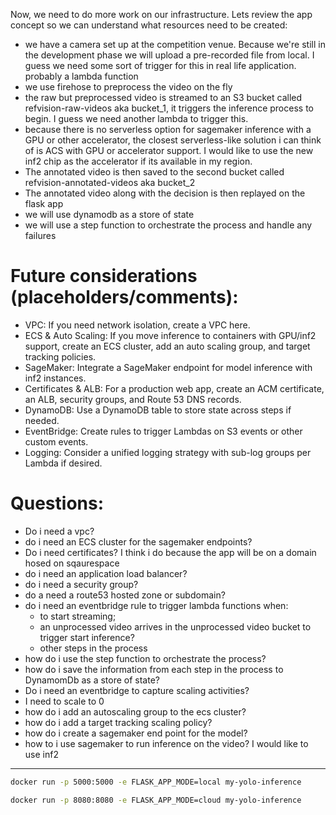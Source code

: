 Now, we need to do more work on our infrastructure. Lets review the app concept so we can understand what resources need to be created:

- we have a camera set up at the competition venue. Because we're still in the development phase we will upload a pre-recorded file from local. I guess we need some sort of trigger for this in real life application. probably a lambda function
- we use firehose to preprocess the video on the fly
- the raw but preprocessed video is streamed to an S3 bucket called refvision-raw-videos aka bucket_1, it triggers the inference process to begin. I guess we need another lambda to trigger this.
- because there is no serverless option for sagemaker inference with a GPU or other accelerator, the closest serverless-like solution i can think of is ACS with GPU or accelerator support. I would like to use the new inf2 chip as the accelerator if its available in my region.
- The annotated video is then saved to the second bucket called refvision-annotated-videos aka bucket_2
- The annotated video along with the decision is then replayed on the flask app
- we will use dynamodb as a store of state
- we will use a step function to orchestrate the process and handle any failures

# Future considerations (placeholders/comments):
- VPC: If you need network isolation, create a VPC here.
- ECS & Auto Scaling: If you move inference to containers with GPU/inf2 support,
  create an ECS cluster, add an auto scaling group, and target tracking policies.
- SageMaker: Integrate a SageMaker endpoint for model inference with inf2 instances.
- Certificates & ALB: For a production web app, create an ACM certificate, an ALB,
  security groups, and Route 53 DNS records.
- DynamoDB: Use a DynamoDB table to store state across steps if needed.
- EventBridge: Create rules to trigger Lambdas on S3 events or other custom events.
- Logging: Consider a unified logging strategy with sub-log groups per Lambda if desired.

# Questions:
- Do i need a vpc? 
- do i need an ECS cluster for the sagemaker endpoints?
- Do i need certificates? I think i do because the app will be on a domain hosed on sqaurespace 
- do i need an application load balancer?
- do i need a security group?
- do a need a route53 hosted zone or subdomain?
- do i need an eventbridge rule to trigger lambda functions when:
  - to start streaming;
  - an unprocessed video arrives in the unprocessed video bucket to trigger start inference?
  - other steps in the process
- how do i use the step function to orchestrate the process?
- how do i save the information from each step in the process to DynamomDb as a store of state?
- Do i need an eventbridge to capture scaling activities?
- I need to scale to 0
- how do i add an autoscaling group to the ecs cluster?
- how do i add a target tracking scaling policy?
- how do i create a sagemaker end point for the model?
- how to i use sagemaker to run inference on the video? I would like to use inf2
----

```bash
docker run -p 5000:5000 -e FLASK_APP_MODE=local my-yolo-inference
```

```bash
docker run -p 8080:8080 -e FLASK_APP_MODE=cloud my-yolo-inference
```